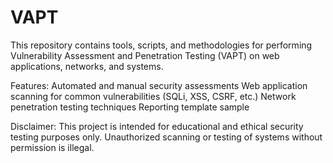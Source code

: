 # VAPT
This repository contains tools, scripts, and methodologies for performing Vulnerability Assessment and Penetration Testing (VAPT) on web applications, networks, and systems.

Features:
Automated and manual security assessments
Web application scanning for common vulnerabilities (SQLi, XSS, CSRF, etc.)
Network penetration testing techniques
Reporting template sample

Disclaimer:
This project is intended for educational and ethical security testing purposes only. Unauthorized scanning or testing of systems without permission is illegal.
